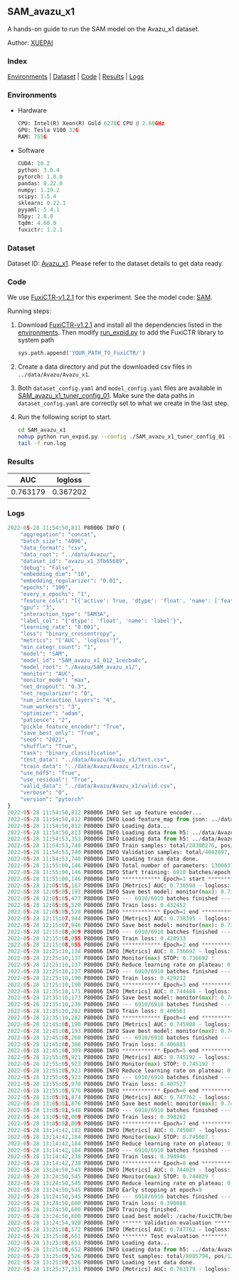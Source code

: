 ## SAM_avazu_x1

A hands-on guide to run the SAM model on the Avazu_x1 dataset.

Author: [XUEPAI](https://github.com/xue-pai)

### Index
[Environments](#Environments) | [Dataset](#Dataset) | [Code](#Code) | [Results](#Results) | [Logs](#Logs)

### Environments
+ Hardware

  ```python
  CPU: Intel(R) Xeon(R) Gold 6278C CPU @ 2.60GHz
  GPU: Tesla V100 32G
  RAM: 755G

  ```

+ Software

  ```python
  CUDA: 10.2
  python: 3.6.4
  pytorch: 1.0.0
  pandas: 0.22.0
  numpy: 1.19.2
  scipy: 1.5.4
  sklearn: 0.22.1
  pyyaml: 5.4.1
  h5py: 2.8.0
  tqdm: 4.60.0
  fuxictr: 1.2.1

  ```

### Dataset
Dataset ID: [Avazu_x1](https://github.com/openbenchmark/BARS/blob/master/ctr_prediction/datasets/Avazu#Avazu_x1). Please refer to the dataset details to get data ready.

### Code

We use [FuxiCTR-v1.2.1](https://github.com/xue-pai/FuxiCTR/tree/v1.2.1) for this experiment. See the model code: [SAM](https://github.com/xue-pai/FuxiCTR/blob/v1.2.1/fuxictr/pytorch/models/SAM.py).

Running steps:

1. Download [FuxiCTR-v1.2.1](https://github.com/xue-pai/FuxiCTR/archive/refs/tags/v1.2.1.zip) and install all the dependencies listed in the [environments](#environments). Then modify [run_expid.py](./run_expid.py#L5) to add the FuxiCTR library to system path
    
    ```python
    sys.path.append('YOUR_PATH_TO_FuxiCTR/')
    ```

2. Create a data directory and put the downloaded csv files in `../data/Avazu/Avazu_x1`.

3. Both `dataset_config.yaml` and `model_config.yaml` files are available in [SAM_avazu_x1_tuner_config_01](./SAM_avazu_x1_tuner_config_01). Make sure the data paths in `dataset_config.yaml` are correctly set to what we create in the last step.

4. Run the following script to start.

    ```bash
    cd SAM_avazu_x1
    nohup python run_expid.py --config ./SAM_avazu_x1_tuner_config_01 --expid SAM_avazu_x1_012_1cecba8c --gpu 0 > run.log &
    tail -f run.log
    ```

### Results

| AUC | logloss  |
|:--------------------:|:--------------------:|
| 0.763179 | 0.367202  |


### Logs
```python
2022-05-28 11:54:50,811 P80006 INFO {
    "aggregation": "concat",
    "batch_size": "4096",
    "data_format": "csv",
    "data_root": "../data/Avazu/",
    "dataset_id": "avazu_x1_3fb65689",
    "debug": "False",
    "embedding_dim": "10",
    "embedding_regularizer": "0.01",
    "epochs": "100",
    "every_x_epochs": "1",
    "feature_cols": "[{'active': True, 'dtype': 'float', 'name': ['feat_1', 'feat_2', 'feat_3', 'feat_4', 'feat_5', 'feat_6', 'feat_7', 'feat_8', 'feat_9', 'feat_10', 'feat_11', 'feat_12', 'feat_13', 'feat_14', 'feat_15', 'feat_16', 'feat_17', 'feat_18', 'feat_19', 'feat_20', 'feat_21', 'feat_22'], 'type': 'categorical'}]",
    "gpu": "3",
    "interaction_type": "SAM3A",
    "label_col": "{'dtype': 'float', 'name': 'label'}",
    "learning_rate": "0.001",
    "loss": "binary_crossentropy",
    "metrics": "['AUC', 'logloss']",
    "min_categr_count": "1",
    "model": "SAM",
    "model_id": "SAM_avazu_x1_012_1cecba8c",
    "model_root": "./Avazu/SAM_avazu_x1/",
    "monitor": "AUC",
    "monitor_mode": "max",
    "net_dropout": "0.3",
    "net_regularizer": "0",
    "num_interaction_layers": "4",
    "num_workers": "3",
    "optimizer": "adam",
    "patience": "2",
    "pickle_feature_encoder": "True",
    "save_best_only": "True",
    "seed": "2021",
    "shuffle": "True",
    "task": "binary_classification",
    "test_data": "../data/Avazu/Avazu_x1/test.csv",
    "train_data": "../data/Avazu/Avazu_x1/train.csv",
    "use_hdf5": "True",
    "use_residual": "True",
    "valid_data": "../data/Avazu/Avazu_x1/valid.csv",
    "verbose": "0",
    "version": "pytorch"
}
2022-05-28 11:54:50,812 P80006 INFO Set up feature encoder...
2022-05-28 11:54:50,812 P80006 INFO Load feature_map from json: ../data/Avazu/avazu_x1_3fb65689/feature_map.json
2022-05-28 11:54:50,812 P80006 INFO Loading data...
2022-05-28 11:54:50,813 P80006 INFO Loading data from h5: ../data/Avazu/avazu_x1_3fb65689/train.h5
2022-05-28 11:54:53,353 P80006 INFO Loading data from h5: ../data/Avazu/avazu_x1_3fb65689/valid.h5
2022-05-28 11:54:53,740 P80006 INFO Train samples: total/28300276, pos/4953382, neg/23346894, ratio/17.50%, blocks/1
2022-05-28 11:54:53,740 P80006 INFO Validation samples: total/4042897, pos/678699, neg/3364198, ratio/16.79%, blocks/1
2022-05-28 11:54:53,740 P80006 INFO Loading train data done.
2022-05-28 11:55:00,146 P80006 INFO Total number of parameters: 13006371.
2022-05-28 11:55:00,146 P80006 INFO Start training: 6910 batches/epoch
2022-05-28 11:55:00,146 P80006 INFO ************ Epoch=1 start ************
2022-05-28 12:05:05,187 P80006 INFO [Metrics] AUC: 0.736598 - logloss: 0.403137
2022-05-28 12:05:05,191 P80006 INFO Save best model: monitor(max): 0.736598
2022-05-28 12:05:05,477 P80006 INFO --- 6910/6910 batches finished ---
2022-05-28 12:05:05,520 P80006 INFO Train loss: 0.432452
2022-05-28 12:05:05,520 P80006 INFO ************ Epoch=1 end ************
2022-05-28 12:15:07,944 P80006 INFO [Metrics] AUC: 0.738395 - logloss: 0.400699
2022-05-28 12:15:07,946 P80006 INFO Save best model: monitor(max): 0.738395
2022-05-28 12:15:08,009 P80006 INFO --- 6910/6910 batches finished ---
2022-05-28 12:15:08,055 P80006 INFO Train loss: 0.428933
2022-05-28 12:15:08,055 P80006 INFO ************ Epoch=2 end ************
2022-05-28 12:25:10,134 P80006 INFO [Metrics] AUC: 0.736692 - logloss: 0.400102
2022-05-28 12:25:10,137 P80006 INFO Monitor(max) STOP: 0.736692 !
2022-05-28 12:25:10,137 P80006 INFO Reduce learning rate on plateau: 0.000100
2022-05-28 12:25:10,137 P80006 INFO --- 6910/6910 batches finished ---
2022-05-28 12:25:10,190 P80006 INFO Train loss: 0.429232
2022-05-28 12:25:10,190 P80006 INFO ************ Epoch=3 end ************
2022-05-28 12:35:10,171 P80006 INFO [Metrics] AUC: 0.744484 - logloss: 0.396703
2022-05-28 12:35:10,173 P80006 INFO Save best model: monitor(max): 0.744484
2022-05-28 12:35:10,236 P80006 INFO --- 6910/6910 batches finished ---
2022-05-28 12:35:10,282 P80006 INFO Train loss: 0.406561
2022-05-28 12:35:10,282 P80006 INFO ************ Epoch=4 end ************
2022-05-28 12:45:08,190 P80006 INFO [Metrics] AUC: 0.745908 - logloss: 0.396222
2022-05-28 12:45:08,193 P80006 INFO Save best model: monitor(max): 0.745908
2022-05-28 12:45:08,260 P80006 INFO --- 6910/6910 batches finished ---
2022-05-28 12:45:08,308 P80006 INFO Train loss: 0.406881
2022-05-28 12:45:08,309 P80006 INFO ************ Epoch=5 end ************
2022-05-28 12:55:05,921 P80006 INFO [Metrics] AUC: 0.745192 - logloss: 0.396466
2022-05-28 12:55:05,923 P80006 INFO Monitor(max) STOP: 0.745192 !
2022-05-28 12:55:05,923 P80006 INFO Reduce learning rate on plateau: 0.000010
2022-05-28 12:55:05,923 P80006 INFO --- 6910/6910 batches finished ---
2022-05-28 12:55:05,970 P80006 INFO Train loss: 0.407527
2022-05-28 12:55:05,970 P80006 INFO ************ Epoch=6 end ************
2022-05-28 13:05:01,874 P80006 INFO [Metrics] AUC: 0.747762 - logloss: 0.395219
2022-05-28 13:05:01,876 P80006 INFO Save best model: monitor(max): 0.747762
2022-05-28 13:05:01,948 P80006 INFO --- 6910/6910 batches finished ---
2022-05-28 13:05:02,009 P80006 INFO Train loss: 0.398262
2022-05-28 13:05:02,009 P80006 INFO ************ Epoch=7 end ************
2022-05-28 13:14:42,182 P80006 INFO [Metrics] AUC: 0.745087 - logloss: 0.396685
2022-05-28 13:14:42,184 P80006 INFO Monitor(max) STOP: 0.745087 !
2022-05-28 13:14:42,184 P80006 INFO Reduce learning rate on plateau: 0.000001
2022-05-28 13:14:42,184 P80006 INFO --- 6910/6910 batches finished ---
2022-05-28 13:14:42,238 P80006 INFO Train loss: 0.394946
2022-05-28 13:14:42,238 P80006 INFO ************ Epoch=8 end ************
2022-05-28 13:24:50,543 P80006 INFO [Metrics] AUC: 0.744029 - logloss: 0.397360
2022-05-28 13:24:50,545 P80006 INFO Monitor(max) STOP: 0.744029 !
2022-05-28 13:24:50,545 P80006 INFO Reduce learning rate on plateau: 0.000001
2022-05-28 13:24:50,545 P80006 INFO Early stopping at epoch=9
2022-05-28 13:24:50,545 P80006 INFO --- 6910/6910 batches finished ---
2022-05-28 13:24:50,600 P80006 INFO Train loss: 0.390888
2022-05-28 13:24:50,600 P80006 INFO Training finished.
2022-05-28 13:24:50,600 P80006 INFO Load best model: /cache/FuxiCTR/benchmarks/Avazu/SAM_avazu_x1/avazu_x1_3fb65689/SAM_avazu_x1_012_1cecba8c.model
2022-05-28 13:24:54,920 P80006 INFO ****** Validation evaluation ******
2022-05-28 13:25:08,572 P80006 INFO [Metrics] AUC: 0.747762 - logloss: 0.395219
2022-05-28 13:25:08,651 P80006 INFO ******** Test evaluation ********
2022-05-28 13:25:08,651 P80006 INFO Loading data...
2022-05-28 13:25:08,652 P80006 INFO Loading data from h5: ../data/Avazu/avazu_x1_3fb65689/test.h5
2022-05-28 13:25:09,526 P80006 INFO Test samples: total/8085794, pos/1232985, neg/6852809, ratio/15.25%, blocks/1
2022-05-28 13:25:09,526 P80006 INFO Loading test data done.
2022-05-28 13:25:37,331 P80006 INFO [Metrics] AUC: 0.763179 - logloss: 0.367202

```
